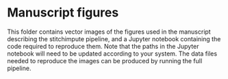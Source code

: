 # Manuscript figures

This folder contains vector images of the figures used in the manuscript describing the stitchimpute pipeline, and a Jupyter notebook containing the code required to reproduce them.
Note that the paths in the Jupyter notebook will need to be updated according to your system.
The data files needed to reproduce the images can be produced by running the full pipeline.
